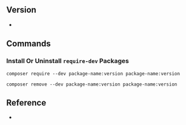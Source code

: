 ## Version
- 

## Commands

### Install Or Uninstall `require-dev` Packages
```
composer require --dev package-name:version package-name:version
```
```
composer remove --dev package-name:version package-name:version
```

## Reference
 - 
